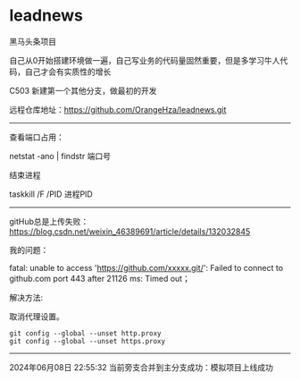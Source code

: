# leadnews
黑马头条项目

自己从0开始搭建环境做一遍，自己写业务的代码量固然重要，但是多学习牛人代码，自己才会有实质性的增长

C503 新建第一个其他分支，做最初的开发

远程仓库地址：https://github.com/OrangeHza/leadnews.git

-----
查看端口占用：

netstat -ano | findstr 端口号

结束进程

taskkill /F /PID 进程PID


----
gitHub总是上传失败： https://blog.csdn.net/weixin_46389691/article/details/132032845

我的问题：

fatal: unable to access 'https://github.com/xxxxx.git/': Failed to connect to github.com port 443 after 21126 ms: Timed out；

解决方法:

取消代理设置。

```git
git config --global --unset http.proxy
git config --global --unset https.proxy
```
-------
2024年06月08日 22:55:32
当前旁支合并到主分支成功：模拟项目上线成功


